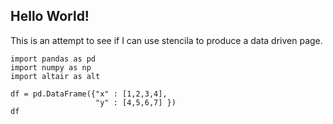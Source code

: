 ## Hello World!
This is an attempt to see if I can use stencila to produce a data driven page.
```
import pandas as pd
import numpy as np
import altair as alt

df = pd.DataFrame({"x" : [1,2,3,4],
                   "y" : [4,5,6,7] })
df

```
